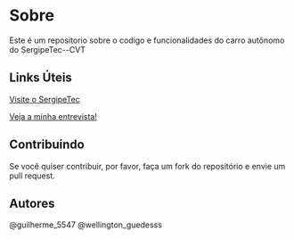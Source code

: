# Sobre

Este é um repositorio sobre o codigo e funcionalidades do carro autônomo do SergipeTec--CVT

## Links Úteis
[Visite o SergipeTec](https://sergipetec.org.br/)

[Veja a minha entrevista!](https://seduc.se.gov.br/alunos-desenvolvem-carrinho-de-controle-remoto-autonomo-no-colegio-estadual-armindo-guarana/)

## Contribuindo

Se você quiser contribuir, por favor, faça um fork do repositório e envie um pull request.

## Autores

@guilherme_5547
@wellington_guedesss
